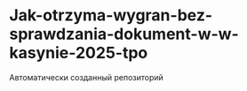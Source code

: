 # Jak-otrzyma-wygran-bez-sprawdzania-dokument-w-w-kasynie-2025-tpo
Автоматически созданный репозиторий
